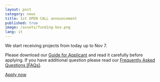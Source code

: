 ```yaml
---
layout: post
category: news
title: 1st OPEN CALL announcement
published: true
image: /assets/funding-box.png
lang: it
---
```

We start receiving projects from today up to Nov 7.

Please download our <a href="/assets/IMPACT_Guide_for_Applicants_30092014.pdf">Guide for Applicant</a> and read it carefully before applying. If you have additional question please read our <a href="/assets/IMPACT_FAQs_30092014.pdf">Frequently Asked Questions [FAQs]</a>.

<p class="text-center">
  <a href="/assets/IMPACT_FAQs_30092014.pdf" target="_blank" class="btn btn-primary">Apply now</a>
</p>
